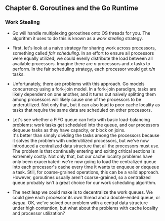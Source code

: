 ## Chapter 6. Goroutines and the Go Runtime

### Work Stealing

- Go will handle multiplexing goroutines onto OS threads for you. The algorithm it uses to do this is known as a *work stealing* strategy.

- First, let's look at a naive strategy for sharing work across processors, something called *fair scheduling*. In an effort to ensure all processors were equally utilized, we could evenly distribute the load between all available processors. Imagine there are *n* processors and *x* tasks to perform. In the fair scheduling strategy, each processor would get *x/n* tasks.

- Unfortunately, there are problems with this approach. Go models concurrency using a fork-join model. In a fork-join paradigm, tasks are likely dependent on one another, and it turns out naively splitting them among processors will likely cause one of the processors to be underutilized. Not only that, but it can also lead to poor cache locality as tasks that require the same data are scheduled on other processors.

- Let's see whether a FIFO queue can help with basic load-balancing problems: work tasks get scheduled into the queue, and our processors dequeue tasks as they have capacity, or block on joins.<br> It's better than simply dividing the tasks among the processors because it solves the problem with underutilized processors, but we've now introduced a centralized data structure that all the processors must use. The problem is that continually entering and exiting critical sections is extremely costly. Not only that, but our cache locality problems have only been exacerbated: we're now going to load the centralized queue into each processor's cache every time it wants to enqueue or dequeue a task. Still, for coarse-grained operations, this can be a valid approach. However, goroutines usually aren't coarse-grained, so a centralized queue probably isn't a great choice for our work scheduling algorithm.

- The next leap we could make is to decentralize the work queues. We could give each processor its own thread and a double-ended queue, or *deque*. OK, we've solved our problem with a central data structure under high contention, but what about the problems with cache locality and processor utilization?
